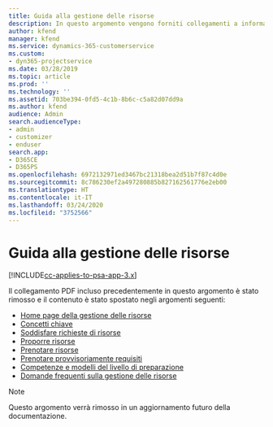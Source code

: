 ```yaml
---
title: Guida alla gestione delle risorse
description: In questo argomento vengono forniti collegamenti a informazioni sulla gestione delle risorse in Project Service Automation.
author: kfend
manager: kfend
ms.service: dynamics-365-customerservice
ms.custom:
- dyn365-projectservice
ms.date: 03/28/2019
ms.topic: article
ms.prod: ''
ms.technology: ''
ms.assetid: 703be394-0fd5-4c1b-8b6c-c5a82d07dd9a
ms.author: kfend
audience: Admin
search.audienceType:
- admin
- customizer
- enduser
search.app:
- D365CE
- D365PS
ms.openlocfilehash: 6972132971ed3467bc21318bea2d51b7f87c4d0e
ms.sourcegitcommit: 8c786230ef2a497280885b827162561776e2eb00
ms.translationtype: HT
ms.contentlocale: it-IT
ms.lasthandoff: 03/24/2020
ms.locfileid: "3752566"
---
```

# <a name="resource-management-guide"></a>Guida alla gestione delle risorse

[!INCLUDE[cc-applies-to-psa-app-3.x](../../includes/cc-applies-to-psa-app-3x.md)]

Il collegamento PDF incluso precedentemente in questo argomento è stato rimosso e il contenuto è stato spostato negli argomenti seguenti:

- [Home page della gestione delle risorse](../resource-management-home-page.md)
- [Concetti chiave](../reports-key-concepts.md)
- [Soddisfare richieste di risorse](../resource-management-fulfill-requests.md)
- [Proporre risorse](../resource-management-propose-resources.md)
- [Prenotare risorse](../resource-management-book-resources-scheduleboard.md)
- [Prenotare provvisoriamente requisiti](../resource-management-softbook-requirements.md)
- [Competenze e modelli del livello di preparazione](../resource-management-skills-proficiency.md)
- [Domande frequenti sulla gestione delle risorse](../resource-management-faq.md)

> [!NOTE]
> Questo argomento verrà rimosso in un aggiornamento futuro della documentazione. 

